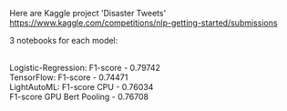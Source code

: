 Here are  Kaggle project 'Disaster Tweets'
https://www.kaggle.com/competitions/nlp-getting-started/submissions

3 notebooks for each model:<br>
<br>


Logistic-Regression: F1-score - 0.79742 <br>
TensorFlow:          F1-score - 0.74471 <br>
LightAutoML:         F1-score CPU - 0.76034 <br>
                      F1-score GPU Bert Pooling - 0.76708<br>
